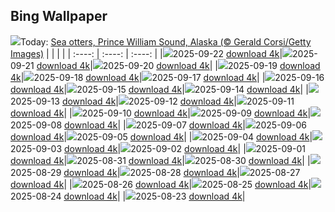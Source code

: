 ## Bing Wallpaper
![](./wallpaper/2025-09-22.jpg)Today: [Sea otters, Prince William Sound, Alaska (© Gerald Corsi/Getty Images)](./wallpaper/2025-09-22.jpg)
|      |      |      |
| :----: | :----: | :----: |
|![](./wallpaper/2025-09-22_sm.jpg)2025-09-22 [download 4k](./wallpaper/2025-09-22.jpg)|![](./wallpaper/2025-09-21_sm.jpg)2025-09-21 [download 4k](./wallpaper/2025-09-21.jpg)|![](./wallpaper/2025-09-20_sm.jpg)2025-09-20 [download 4k](./wallpaper/2025-09-20.jpg)|
|![](./wallpaper/2025-09-19_sm.jpg)2025-09-19 [download 4k](./wallpaper/2025-09-19.jpg)|![](./wallpaper/2025-09-18_sm.jpg)2025-09-18 [download 4k](./wallpaper/2025-09-18.jpg)|![](./wallpaper/2025-09-17_sm.jpg)2025-09-17 [download 4k](./wallpaper/2025-09-17.jpg)|
|![](./wallpaper/2025-09-16_sm.jpg)2025-09-16 [download 4k](./wallpaper/2025-09-16.jpg)|![](./wallpaper/2025-09-15_sm.jpg)2025-09-15 [download 4k](./wallpaper/2025-09-15.jpg)|![](./wallpaper/2025-09-14_sm.jpg)2025-09-14 [download 4k](./wallpaper/2025-09-14.jpg)|
|![](./wallpaper/2025-09-13_sm.jpg)2025-09-13 [download 4k](./wallpaper/2025-09-13.jpg)|![](./wallpaper/2025-09-12_sm.jpg)2025-09-12 [download 4k](./wallpaper/2025-09-12.jpg)|![](./wallpaper/2025-09-11_sm.jpg)2025-09-11 [download 4k](./wallpaper/2025-09-11.jpg)|
|![](./wallpaper/2025-09-10_sm.jpg)2025-09-10 [download 4k](./wallpaper/2025-09-10.jpg)|![](./wallpaper/2025-09-09_sm.jpg)2025-09-09 [download 4k](./wallpaper/2025-09-09.jpg)|![](./wallpaper/2025-09-08_sm.jpg)2025-09-08 [download 4k](./wallpaper/2025-09-08.jpg)|
|![](./wallpaper/2025-09-07_sm.jpg)2025-09-07 [download 4k](./wallpaper/2025-09-07.jpg)|![](./wallpaper/2025-09-06_sm.jpg)2025-09-06 [download 4k](./wallpaper/2025-09-06.jpg)|![](./wallpaper/2025-09-05_sm.jpg)2025-09-05 [download 4k](./wallpaper/2025-09-05.jpg)|
|![](./wallpaper/2025-09-04_sm.jpg)2025-09-04 [download 4k](./wallpaper/2025-09-04.jpg)|![](./wallpaper/2025-09-03_sm.jpg)2025-09-03 [download 4k](./wallpaper/2025-09-03.jpg)|![](./wallpaper/2025-09-02_sm.jpg)2025-09-02 [download 4k](./wallpaper/2025-09-02.jpg)|
|![](./wallpaper/2025-09-01_sm.jpg)2025-09-01 [download 4k](./wallpaper/2025-09-01.jpg)|![](./wallpaper/2025-08-31_sm.jpg)2025-08-31 [download 4k](./wallpaper/2025-08-31.jpg)|![](./wallpaper/2025-08-30_sm.jpg)2025-08-30 [download 4k](./wallpaper/2025-08-30.jpg)|
|![](./wallpaper/2025-08-29_sm.jpg)2025-08-29 [download 4k](./wallpaper/2025-08-29.jpg)|![](./wallpaper/2025-08-28_sm.jpg)2025-08-28 [download 4k](./wallpaper/2025-08-28.jpg)|![](./wallpaper/2025-08-27_sm.jpg)2025-08-27 [download 4k](./wallpaper/2025-08-27.jpg)|
|![](./wallpaper/2025-08-26_sm.jpg)2025-08-26 [download 4k](./wallpaper/2025-08-26.jpg)|![](./wallpaper/2025-08-25_sm.jpg)2025-08-25 [download 4k](./wallpaper/2025-08-25.jpg)|![](./wallpaper/2025-08-24_sm.jpg)2025-08-24 [download 4k](./wallpaper/2025-08-24.jpg)|
|![](./wallpaper/2025-08-23_sm.jpg)2025-08-23 [download 4k](./wallpaper/2025-08-23.jpg)|